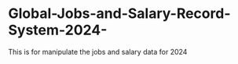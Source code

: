 # Global-Jobs-and-Salary-Record-System-2024-
This is for manipulate the jobs and salary data for 2024
